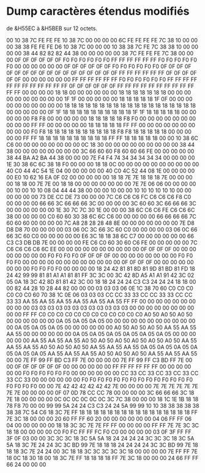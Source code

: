 # Dump caractères étendus modifiés

de &H55EC à &H5BEB sur 12 octets.

00 10 38 7C FE FE FE 10 38 7C 00 00 
00 00 6C FE FE FE FE 7C 38 10 00 00 
00 38 38 FE FE FE D6 10 38 7C 00 00 
00 10 38 38 7C FE 7C 38 38 10 00 00 
00 00 38 44 82 82 82 44 38 00 00 00 
00 00 38 7C FE FE FE 7C 38 00 00 00 
0F 0F 0F 0F 0F 0F F0 F0 F0 F0 F0 F0 
FF FF FF FF FF FF F0 F0 F0 F0 F0 F0 
00 00 00 00 00 00 0F 0F 0F 0F 0F 0F 
F0 F0 F0 F0 F0 F0 0F 0F 0F 0F 0F 0F 
0F 0F 0F 0F 0F 0F 0F 0F 0F 0F 0F 0F 
FF FF FF FF FF FF 0F 0F 0F 0F 0F 0F 
00 00 00 00 00 00 FF FF FF FF FF FF 
F0 F0 F0 F0 F0 F0 FF FF FF FF FF FF 
FF FF FF FF FF FF 0F 0F 0F 0F 0F 0F 
FF FF FF FF FF FF FF FF FF FF FF FF 
00 00 00 00 18 18 00 00 00 00 00 00 
18 18 18 18 18 18 18 00 00 00 00 00 
00 00 00 00 00 1F 1F 00 00 00 00 00 
18 18 18 18 18 1F 0F 00 00 00 00 00 
00 00 00 00 00 18 18 18 18 18 18 18 
18 18 18 18 18 18 18 18 18 18 18 18 
00 00 00 00 00 0F 1F 18 18 18 18 18 
18 18 18 18 18 1F 1F 18 18 18 18 18 
00 00 00 00 00 F8 F8 00 00 00 00 00 
18 18 18 18 18 F8 F0 00 00 00 00 00 
00 00 00 00 00 FF FF 00 00 00 00 00 
18 18 18 18 18 FF FF 00 00 00 00 00 
00 00 00 00 00 F0 F8 18 18 18 18 18 
18 18 18 18 18 F8 F8 18 18 18 18 18 
00 00 00 00 00 FF FF 18 18 18 18 18 
18 18 18 18 18 FF FF 18 18 18 18 18 
00 00 10 38 6C C6 00 00 00 00 00 00 
00 00 0C 18 30 00 00 00 00 00 00 00 
00 00 38 44 38 00 00 00 00 00 00 00 
00 3C 66 60 60 F8 60 60 66 FE 00 00 
00 00 00 38 44 BA A2 BA 44 38 00 00 
00 7E F4 F4 74 34 34 34 34 34 00 00 
00 00 1E 30 38 6C 6C 38 18 F0 00 00 
00 18 18 0C 00 00 00 00 00 00 00 00 
00 00 40 C0 44 4C 54 1E 04 00 00 00 
00 00 40 C0 4C 52 44 08 1E 00 00 00 
00 00 E0 10 62 16 EA 0F 02 00 00 00 
00 00 18 18 7E 7E 18 18 18 7E 00 00 
00 00 18 18 00 7E 7E 00 18 18 00 00 
00 00 00 00 00 7E 7E 06 06 00 00 00 
00 00 10 00 10 10 08 04 44 44 38 00 
00 00 10 00 00 10 10 10 10 10 10 00 
00 00 00 00 00 73 DE CC DE 73 00 00 
00 7C C6 C6 C6 FC C6 C6 C6 F8 C0 00 
00 00 00 66 66 3C 66 66 66 3C 00 00 
00 00 3C 60 60 3C 66 66 66 3C 00 00 
00 00 00 00 1E 30 7C 7C 30 1E 00 00 
00 38 6C C6 C6 FE C6 C6 6C 38 00 00 
00 00 C0 60 60 30 38 6C 6C C6 00 00 
00 00 00 66 66 66 66 7C 60 60 60 00 
00 00 00 7C A8 28 28 28 48 8E 00 00 
00 00 00 00 00 7E D8 D8 D8 70 00 00 
00 00 03 06 0C 3C 66 3C 60 C0 00 00 
00 00 03 06 0C 66 66 3C 60 C0 00 00 
00 00 00 E6 3C 18 18 38 6C C7 00 00 
00 00 00 00 66 C3 C3 DB DB 7E 00 00 
00 00 FE C6 C0 60 30 60 C6 FE 00 00 
00 00 00 7C C6 C6 C6 C6 6C EE 00 00 
00 00 00 00 00 00 00 00 0F 0F 0F 0F 
00 00 00 00 00 00 00 00 F0 F0 F0 F0 
0F 0F 0F 0F 00 00 00 00 00 00 00 00 
F0 F0 F0 F0 00 00 00 00 00 00 00 00 
00 00 00 00 0F 0F 0F 0F 00 00 00 00 
00 00 00 00 F0 F0 F0 F0 00 00 00 00 
18 24 42 81 81 8D 81 9D 81 BD 81 FD 
18 24 42 99 99 81 81 A1 A1 81 81 FF 
3C 3C 00 3C 42 8D A5 A1 A1 91 42 3C 
02 05 0A 18 3C 42 8D 81 81 42 3C 00 
18 18 24 24 24 C3 C3 24 24 24 18 18 
00 00 82 44 28 10 28 44 82 00 00 00 
03 03 03 06 0E 1C 38 70 60 C0 C0 C0 
C0 C0 C0 60 70 38 1C 0E 06 03 03 03 
CC CC 33 33 CC CC 33 33 CC CC 33 33 
AA 55 AA 55 AA 55 AA 55 AA 55 AA 55 
FF FF 00 00 00 00 00 00 00 00 00 00 
03 03 03 03 03 03 03 03 03 03 03 03 
00 00 00 00 00 00 00 00 00 00 FF FF 
C0 C0 C0 C0 C0 C0 C0 C0 C0 C0 C0 C0 
A0 50 A0 50 A0 50 00 00 00 00 00 00 
0A 05 0A 05 0A 05 00 00 00 00 00 00 
00 00 00 00 00 00 0A 05 0A 05 0A 05 
00 00 00 00 00 00 A0 50 A0 50 A0 50 
AA 55 AA 55 AA 55 00 00 00 00 00 00 
0A 05 0A 05 0A 05 0A 05 0A 05 0A 05 
00 00 00 00 00 00 AA 55 AA 55 AA 55 
A0 50 A0 50 A0 50 A0 50 A0 50 A0 50 
AA 55 AA 55 AA 55 A0 50 A0 50 A0 50 
AA 55 AA 55 AA 55 0A 05 0A 05 0A 05 
0A 05 0A 05 0A 05 AA 55 AA 55 AA 55 
A0 50 A0 50 A0 50 AA 55 AA 55 AA 55 
00 00 7E FF 99 FF BD C3 FF 7E 00 00 
00 00 7E FF 99 FF C3 BD FF 7E 00 00 
0F 0F 0F 0F 0F 0F 00 00 00 00 00 00 
FF FF FF FF FF FF 00 00 00 00 00 00 
F0 F0 F0 F0 F0 F0 00 00 00 00 00 00 
CC 33 CC 33 CC 33 CC 33 CC 33 CC 33 
00 00 00 00 00 00 F0 F0 F0 F0 F0 F0 
F0 F0 F0 F0 F0 F0 F0 F0 F0 F0 F0 F0 
00 00 7E 42 42 42 42 42 42 7E 00 00 
00 00 7E 7E 7E 7E 7E 7E 7E 7E 00 00 
00 00 0F 07 0D 78 CC CC 78 00 00 00 
00 3C 66 66 66 3C 18 7E 18 00 00 00 
00 0C 0C 0C 0C 0C 0C 3C 7C 38 00 00 
00 18 1C 1E 1B 18 18 78 F8 70 00 00 
99 99 5A 24 24 C3 C3 24 24 5A 99 99 
10 10 38 38 38 38 38 38 38 7C 54 C6 
18 3C 7E FF 18 18 18 18 18 18 18 18 
18 18 18 18 18 18 18 18 FF 7E 3C 18 
00 00 00 20 60 FF FF 60 20 00 00 00 
00 00 00 04 06 FF FF 06 04 00 00 00 
00 00 18 18 3C 3C 7E 7E FF FF 00 00 
00 00 FF FF 7E 7E 3C 3C 18 18 00 00 
00 00 C0 F0 FC FF FF FC F0 C0 00 00 
00 00 03 0F 3F FF FF 3F 0F 03 00 00 
3C 3C 3C 18 3C 5A 5A 18 24 24 24 24 
3C 3C 3C 18 3C 5A 5A 18 3C 7E 24 24 
3C 3C BD 99 7E 18 18 18 24 24 24 24 
3C 3C BD 99 7E 18 18 18 3C 7E 24 24 
00 3C 18 18 3C 3C 3C 3C 3C 18 00 00 
00 00 7E FF FF 7E 18 0C 18 30 18 00 
18 3C 7E FF 18 18 18 18 FF 7E 3C 18 
00 00 00 24 66 FF FF 66 24 00 00 00 
